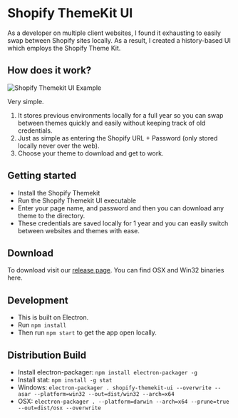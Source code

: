 # Shopify ThemeKit UI

As a developer on multiple client websites, I found it exhausting to easily swap between Shopify sites locally. As a result, I created a history-based UI which employs the Shopify Theme Kit.

## How does it work?

![Shopify Themekit UI Example](https://i.imgur.com/ZkXUHq8l.png)

Very simple.

1. It stores previous environments locally for a full year so you can swap between themes quickly and easily without keeping track of old credentials.
2. Just as simple as entering the Shopify URL + Password (only stored locally never over the web).
3. Choose your theme to download and get to work.

## Getting started

- Install the Shopify Themekit
- Run the Shopify Themekit UI executable
- Enter your page name, and password and then you can download any theme to the directory.
- These credentials are saved locally for 1 year and you can easily switch between websites and themes with ease.

## Download

To download visit our [release page](https://github.com/awhipp/shopify-themekit-ui/releases). You can find OSX and Win32 binaries here.

## Development

- This is built on Electron. 
- Run `npm install`
- Then run `npm start` to get the app open locally.

## Distribution Build

- Install electron-packager: `npm install electron-packager -g`
- Install stat: `npm install -g stat`
- Windows: `electron-packager . shopify-themekit-ui --overwrite --asar --platform=win32 --out=dist/win32 --arch=x64`
- OSX: `electron-packager . --platform=darwin --arch=x64 --prune=true --out=dist/osx --overwrite`
